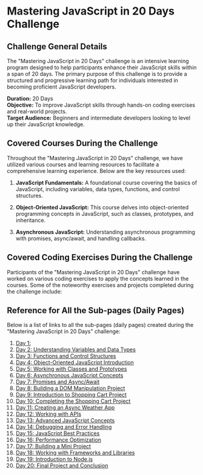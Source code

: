 # Mastering JavaScript in 20 Days Challenge

## Challenge General Details

The "Mastering JavaScript in 20 Days" challenge is an intensive learning program designed to help participants enhance their JavaScript skills within a span of 20 days. The primary purpose of this challenge is to provide a structured and progressive learning path for individuals interested in becoming proficient JavaScript developers.

**Duration:** 20 Days  
**Objective:** To improve JavaScript skills through hands-on coding exercises and real-world projects.  
**Target Audience:** Beginners and intermediate developers looking to level up their JavaScript knowledge.

## Covered Courses During the Challenge

Throughout the "Mastering JavaScript in 20 Days" challenge, we have utilized various courses and learning resources to facilitate a comprehensive learning experience. Below are the key resources used:

1. **JavaScript Fundamentals:** A foundational course covering the basics of JavaScript, including variables, data types, functions, and control structures.

2. **Object-Oriented JavaScript:** This course delves into object-oriented programming concepts in JavaScript, such as classes, prototypes, and inheritance.

3. **Asynchronous JavaScript:** Understanding asynchronous programming with promises, async/await, and handling callbacks.
   
## Covered Coding Exercises During the Challenge

Participants of the "Mastering JavaScript in 20 Days" challenge have worked on various coding exercises to apply the concepts learned in the courses. Some of the noteworthy exercises and projects completed during the challenge include:



## Reference for All the Sub-pages (Daily Pages)

Below is a list of links to all the sub-pages (daily pages) created during the "Mastering JavaScript in 20 Days" challenge:

1. [Day 1:](https://example.com/day-1-javascript-fundamentals)
2. [Day 2: Understanding Variables and Data Types](https://example.com/day-2-variables-data-types)
3. [Day 3: Functions and Control Structures](https://example.com/day-3-functions-control-structures)
4. [Day 4: Object-Oriented JavaScript Introduction](https://example.com/day-4-oop-javascript-intro)
5. [Day 5: Working with Classes and Prototypes](https://example.com/day-5-classes-prototypes)
6. [Day 6: Asynchronous JavaScript Concepts](https://example.com/day-6-asynchronous-javascript)
7. [Day 7: Promises and Async/Await](https://example.com/day-7-promises-async-await)
8. [Day 8: Building a DOM Manipulation Project](https://example.com/day-8-dom-manipulation-project)
9. [Day 9: Introduction to Shopping Cart Project](https://example.com/day-9-shopping-cart-intro)
10. [Day 10: Completing the Shopping Cart Project](https://example.com/day-10-shopping-cart-completion)
11. [Day 11: Creating an Async Weather App](https://example.com/day-11-async-weather-app)
12. [Day 12: Working with APIs](https://example.com/day-12-working-with-apis)
13. [Day 13: Advanced JavaScript Concepts](https://example.com/day-13-advanced-javascript)
14. [Day 14: Debugging and Error Handling](https://example.com/day-14-debugging-error-handling)
15. [Day 15: JavaScript Best Practices](https://example.com/day-15-javascript-best-practices)
16. [Day 16: Performance Optimization](https://example.com/day-16-performance-optimization)
17. [Day 17: Building a Mini Project](https://example.com/day-17-mini-project)
18. [Day 18: Working with Frameworks and Libraries](https://example.com/day-18-frameworks-libraries)
19. [Day 19: Introduction to Node.js](https://example.com/day-19-intro-to-nodejs)
20. [Day 20: Final Project and Conclusion](https://example.com/day-20-final-project-conclusion)


